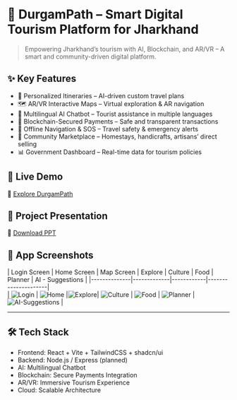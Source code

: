 # 🌿 DurgamPath – Smart Digital Tourism Platform for Jharkhand  

> Empowering Jharkhand’s tourism with AI, Blockchain, and AR/VR – A smart and community-driven digital platform.  


## ✨ Key Features  

- 🎯 Personalized Itineraries – AI-driven custom travel plans  
- 🗺️ AR/VR Interactive Maps – Virtual exploration & AR navigation  
- 💬 Multilingual AI Chatbot – Tourist assistance in multiple languages  
- 🔐 Blockchain-Secured Payments – Safe and transparent transactions  
- 📡 Offline Navigation & SOS – Travel safety & emergency alerts  
- 🏡 Community Marketplace – Homestays, handicrafts, artisans’ direct selling  
- 📊 Government Dashboard – Real-time data for tourism policies  


## 🚀 Live Demo  

🔗 [Explore DurgamPath](https://jharkhand-tourism-app.lovable.app/)  


## 📑 Project Presentation  

📂 [Download PPT](DurgamPath.pptx)  


## 📱 App Screenshots  

| Login Screen | Home Screen | Map Screen | Explore | Culture | Food | Planner | AI - Suggestions |
|--------------|-------------|------------|---------------------|  
| ![Login](Login.png) | ![Home](Home.png) |![Explore](Explore.png)| ![Culture](Culture.png) | ![Food](Food.png) | ![Planner](Planner.png) | ![AI-Suggestions](AI-Suggestions.png) |

---

## 🛠️ Tech Stack  

- Frontend: React + Vite + TailwindCSS + shadcn/ui  
- Backend: Node.js / Express (planned)  
- AI: Multilingual Chatbot  
- Blockchain: Secure Payments Integration  
- AR/VR: Immersive Tourism Experience  
- Cloud: Scalable Architecture  


